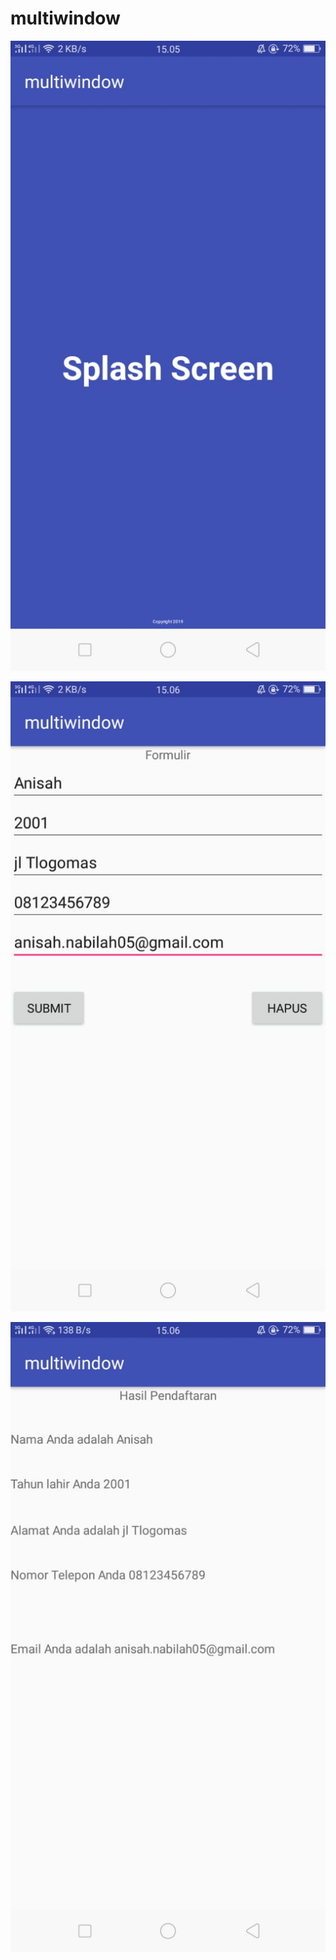 # multiwindow

![alt text](https://github.com/anisanisah05/multiwindow/blob/master/a1.jpeg)



![alt text](https://github.com/anisanisah05/multiwindow/blob/master/a2.jpeg)



![alt text](https://github.com/anisanisah05/multiwindow/blob/master/a3.jpeg)

